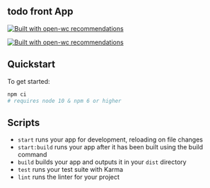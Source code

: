 ## todo front App

[![Built with open-wc recommendations](https://img.shields.io/badge/built%20with-open--wc-blue.svg)](https://github.com/open-wc)

[![Built with open-wc recommendations](https://img.shields.io/badge/built%20with-weightless-blue.svg)](https://weightless.dev/)

## Quickstart

To get started:

```sh
npm ci
# requires node 10 & npm 6 or higher
```

## Scripts
- `start` runs your app for development, reloading on file changes
- `start:build` runs your app after it has been built using the build command
- `build` builds your app and outputs it in your `dist` directory
- `test` runs your test suite with Karma
- `lint` runs the linter for your project
